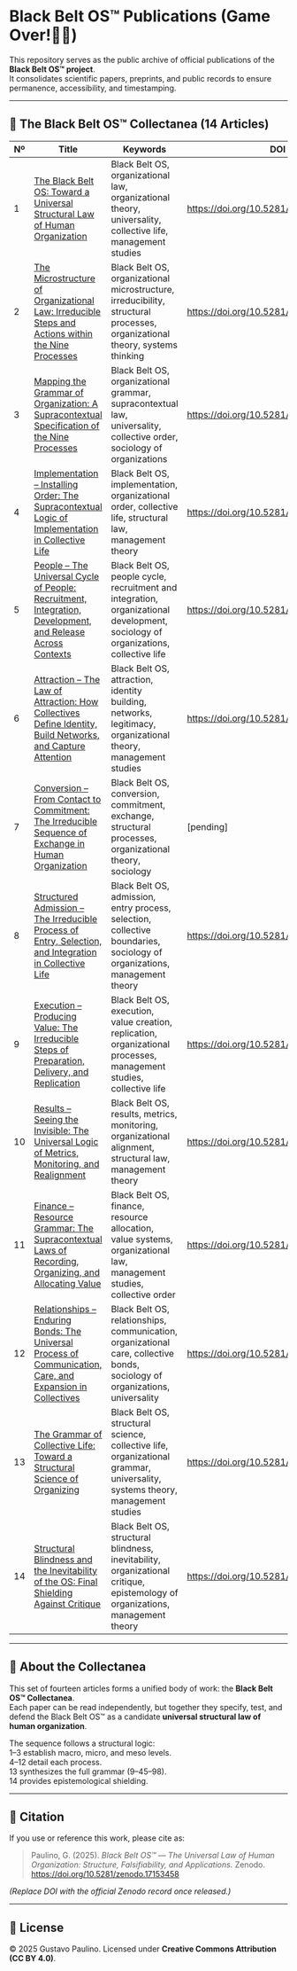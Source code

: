 # Black Belt OS™ Publications (Game Over!🤙🏻)

This repository serves as the public archive of official publications of the **Black Belt OS™ project**.  
It consolidates scientific papers, preprints, and public records to ensure permanence, accessibility, and timestamping.

---

## 📑 The Black Belt OS™ Collectanea (14 Articles)

| Nº | Title | Keywords | DOI |
|----|-------|----------|-----|
| 1 | [The Black Belt OS: Toward a Universal Structural Law of Human Organization](Collectanea/bb-os-article-01-macro-en.pdf) | Black Belt OS, organizational law, organizational theory, universality, collective life, management studies | https://doi.org/10.5281/zenodo.17153458 |
| 2 | [The Microstructure of Organizational Law: Irreducible Steps and Actions within the Nine Processes](Collectanea/bb-os-article-02-micro-en.pdf) | Black Belt OS, organizational microstructure, irreducibility, structural processes, organizational theory, systems thinking | https://doi.org/10.5281/zenodo.17153590 |
| 3 | [Mapping the Grammar of Organization: A Supracontextual Specification of the Nine Processes](Collectanea/bb-os-article-03-grammar-en.pdf) | Black Belt OS, organizational grammar, supracontextual law, universality, collective order, sociology of organizations | https://doi.org/10.5281/zenodo.17153615 |
| 4 | [Implementation – Installing Order: The Supracontextual Logic of Implementation in Collective Life](Collectanea/bb-os-article-04-implementation-en.pdf) | Black Belt OS, implementation, organizational order, collective life, structural law, management theory | https://doi.org/10.5281/zenodo.17153631 |
| 5 | [People – The Universal Cycle of People: Recruitment, Integration, Development, and Release Across Contexts](Collectanea/bb-os-article-05-people-en.pdf) | Black Belt OS, people cycle, recruitment and integration, organizational development, sociology of organizations, collective life | https://doi.org/10.5281/zenodo.17153652 |
| 6 | [Attraction – The Law of Attraction: How Collectives Define Identity, Build Networks, and Capture Attention](Collectanea/bb-os-article-06-attraction-en.pdf) | Black Belt OS, attraction, identity building, networks, legitimacy, organizational theory, management studies | https://doi.org/10.5281/zenodo.17153670 |
| 7 | [Conversion – From Contact to Commitment: The Irreducible Sequence of Exchange in Human Organization](Collectanea/bb-os-article-07-Conversion-en.pdf) | Black Belt OS, conversion, commitment, exchange, structural processes, organizational theory, sociology | [pending] |
| 8 | [Structured Admission – The Irreducible Process of Entry, Selection, and Integration in Collective Life](Collectanea/bb-os-article-08-admission-en.pdf) | Black Belt OS, admission, entry process, selection, collective boundaries, sociology of organizations, management theory | https://doi.org/10.5281/zenodo.17153739 |
| 9 | [Execution – Producing Value: The Irreducible Steps of Preparation, Delivery, and Replication](Collectanea/bb-os-article-09-execution-en.pdf) | Black Belt OS, execution, value creation, replication, organizational processes, management studies, collective life | https://doi.org/10.5281/zenodo.17153777 |
| 10 | [Results – Seeing the Invisible: The Universal Logic of Metrics, Monitoring, and Realignment](Collectanea/bb-os-article-10-results-en.pdf) | Black Belt OS, results, metrics, monitoring, organizational alignment, structural law, management theory | https://doi.org/10.5281/zenodo.17153802 |
| 11 | [Finance – Resource Grammar: The Supracontextual Laws of Recording, Organizing, and Allocating Value](Collectanea/bb-os-article-11-finance-en.pdf) | Black Belt OS, finance, resource allocation, value systems, organizational law, management studies, collective order | https://doi.org/10.5281/zenodo.17153825 |
| 12 | [Relationships – Enduring Bonds: The Universal Process of Communication, Care, and Expansion in Collectives](Collectanea/bb-os-article-12-relationships-en.pdf) | Black Belt OS, relationships, communication, organizational care, collective bonds, sociology of organizations, universality | https://doi.org/10.5281/zenodo.17153869 |
| 13 | [The Grammar of Collective Life: Toward a Structural Science of Organizing](Collectanea/bb-os-article-13-synthesis-en.pdf) | Black Belt OS, structural science, collective life, organizational grammar, universality, systems theory, management studies | https://doi.org/10.5281/zenodo.17153904 |
| 14 | [Structural Blindness and the Inevitability of the OS: Final Shielding Against Critique](Collectanea/bb-os-article-14-blindagem-en.pdf) | Black Belt OS, structural blindness, inevitability, organizational critique, epistemology of organizations, management theory | https://doi.org/10.5281/zenodo.17153981 |

---

## 📖 About the Collectanea
This set of fourteen articles forms a unified body of work: the **Black Belt OS™ Collectanea**.  
Each paper can be read independently, but together they specify, test, and defend the Black Belt OS™ as a candidate **universal structural law of human organization**.  

The sequence follows a structural logic:  
1–3 establish macro, micro, and meso levels.  
4–12 detail each process.  
13 synthesizes the full grammar (9–45–98).  
14 provides epistemological shielding.  

---

## 📌 Citation

If you use or reference this work, please cite as:

> Paulino, G. (2025). *Black Belt OS™ — The Universal Law of Human Organization: Structure, Falsifiability, and Applications.* Zenodo. https://doi.org/10.5281/zenodo.17153458

*(Replace DOI with the official Zenodo record once released.)*

---

## 📜 License
© 2025 Gustavo Paulino. Licensed under **Creative Commons Attribution (CC BY 4.0)**.
